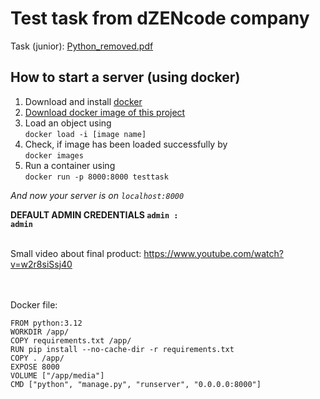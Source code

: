 <h1>Test task from dZENcode company</h1>

Task (junior):
[Python_removed.pdf](https://github.com/user-attachments/files/17494590/Python_removed.pdf)


<div>
  <h2>How to start a server (<strong>using docker</strong>)</h2>

  <ol>
    <li>Download and install <a href="https://www.docker.com/">docker</a></li>
    <li><a href="https://drive.google.com/file/d/1yRHdZGhnbpGEvpOcAQZYuaKPd6Sw1wBO/view?usp=sharing">Download docker image of this project</a></li>
    <li>
      Load an object using <br><code>docker load -i [image name]</code>
    </li> 
    <li>Check, if image has been loaded successfully by <br><code>docker images</code></li>
    <li>Run a container using <br><code>docker run -p 8000:8000 testtask</code></li>
  </ol>

  <i>And now your server is on <code>localhost:8000</code></i>
</div>

<strong>DEFAULT ADMIN CREDENTIALS <code>admin : admin</code></strong>

<br>Small video about final product: <a href="https://www.youtube.com/watch?v=w2r8siSsj40">https://www.youtube.com/watch?v=w2r8siSsj40</a>

<br><br>
Docker file:
```
FROM python:3.12
WORKDIR /app/
COPY requirements.txt /app/
RUN pip install --no-cache-dir -r requirements.txt
COPY . /app/
EXPOSE 8000
VOLUME ["/app/media"]
CMD ["python", "manage.py", "runserver", "0.0.0.0:8000"]
```
